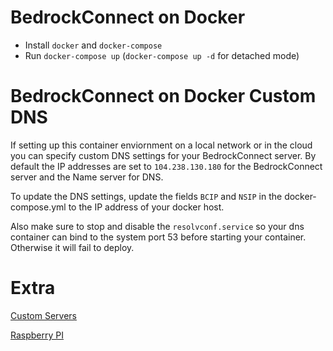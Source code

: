 # BedrockConnect on Docker

- Install `docker` and `docker-compose`
- Run `docker-compose up` (`docker-compose up -d` for detached mode)

# BedrockConnect on Docker Custom DNS

If setting up this container enviornment on a local network or in the cloud you can specify custom DNS settings for your BedrockConnect server.
By default the IP addresses are set to `104.238.130.180` for the BedrockConnect server and the Name server for DNS.

To update the DNS settings, update the fields `BCIP` and `NSIP` in the docker-compose.yml to the IP address of your docker host.

Also make sure to stop and disable the `resolvconf.service` so your dns container can bind to the system port 53 before starting your container. Otherwise it will fail to deploy.

# Extra
[Custom Servers](custom-servers/README.md)

[Raspberry PI](raspberry-pi/README.md)
